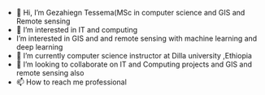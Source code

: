- 👋 Hi, I’m Gezahiegn Tessema(MSc in computer science and GIS and Remote sensing
- 👀 I’m interested in IT and computing
- I’m interested in GIS and and remote sensing with machine learning and deep learning 
- 🌱 I’m currently computer science instructor at Dilla university ,Ethiopia
- 💞️ I’m looking to collaborate on  IT and Computing projects and GIS and remote sensing also
- 📫 How to reach me professional 

<!---
Gezahiegn/Gezahiegn is a ✨ special ✨ repository because its `README.md` (this file) appears on your GitHub profile.
You can click the Preview link to take a look at your changes.
--->
